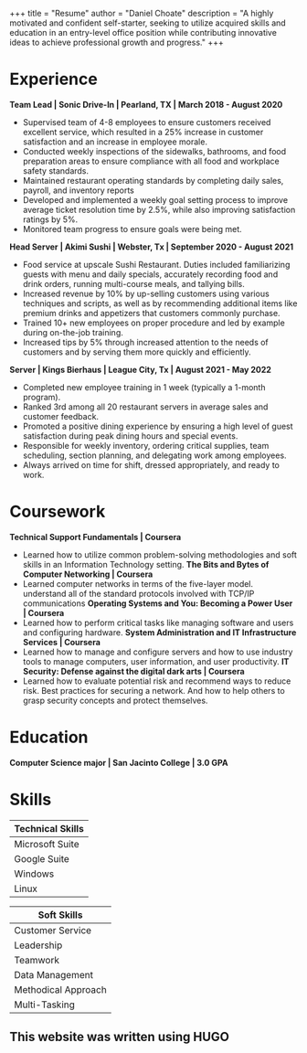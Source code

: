 +++
title = "Resume"
author = "Daniel Choate"
description = "A highly motivated and confident self-starter, seeking to utilize acquired skills and education in an entry-level office position while contributing innovative ideas to achieve professional growth and progress."
+++

# Experience

**Team Lead | Sonic Drive-In | Pearland, TX | March 2018 - August 2020**
- Supervised team of 4-8 employees to ensure customers received excellent service, which resulted in a 25% increase in customer satisfaction and an increase in employee morale.
- Conducted weekly inspections of the sidewalks, bathrooms, and food preparation areas to ensure compliance with all food and workplace safety standards.
- Maintained restaurant operating standards by completing daily sales, payroll, and inventory reports
-  Developed and implemented a weekly goal setting process to improve average ticket resolution time by 2.5%, while also improving satisfaction ratings by 5%.
-  Monitored team progress to ensure goals were being met.

**Head Server | Akimi Sushi | Webster, Tx | September 2020 - August 2021**
- Food service at upscale Sushi Restaurant. Duties included familiarizing guests with menu and daily specials, accurately recording food and drink orders, running multi-course
meals, and tallying bills.
- Increased revenue by 10% by up-selling customers using various techniques and scripts, as well as by recommending additional items like premium drinks and appetizers
that customers commonly purchase.
- Trained 10+ new employees on proper procedure and led by example during on-the-job training.
- Increased tips by 5% through increased attention to the needs of customers and by serving them more quickly and efficiently.

**Server | Kings Bierhaus | League City, Tx | August 2021 - May 2022**
- Completed new employee training in 1 week (typically a 1-month program).
- Ranked 3rd among all 20 restaurant servers in average sales and customer feedback.
- Promoted a positive dining experience by ensuring a high level of guest satisfaction during peak dining hours and special events.
- Responsible for weekly inventory, ordering critical supplies, team scheduling, section planning, and delegating work among employees.
- Always arrived on time for shift, dressed appropriately, and ready to work.

# Coursework
**Technical Support Fundamentals | Coursera**
- Learned how to utilize common problem-solving methodologies and soft skills in an Information Technology setting.
**The Bits and Bytes of Computer Networking | Coursera**
- Learned computer networks in terms of the five-layer model. understand all of the standard protocols involved with TCP/IP communications
**Operating Systems and You: Becoming a Power User | Coursera**
- Learned how to perform critical tasks like managing software and users and configuring hardware.
**System Administration and IT Infrastructure Services | Coursera**
- Learned how to manage and configure servers and how to use industry tools to manage computers, user information, and user productivity.
**IT Security: Defense against the digital dark arts | Coursera**
- Learned how to evaluate potential risk and recommend ways to reduce risk. Best practices for securing a network. And how to help others to grasp security concepts and
protect themselves.

# Education
**Computer Science major | San Jacinto College | 3.0 GPA**

# Skills
| Technical Skills | 
|----------------- |
| Microsoft Suite |
| Google Suite |
| Windows | 
| Linux |


| Soft Skills |
|-------------|
| Customer Service |
| Leadership | 
| Teamwork |
| Data Management |
| Methodical Approach |
| Multi-Tasking |





## This website was written using HUGO